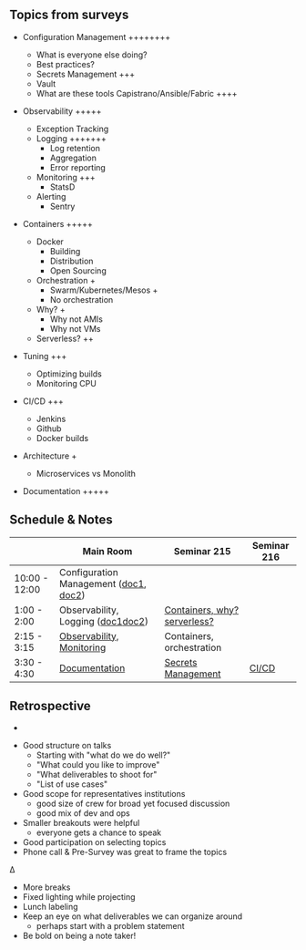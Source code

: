 Topics from surveys
---
* Configuration Management ++++++++
  * What is everyone else doing?
  * Best practices?
  * Secrets Management +++
  * Vault
  * What are these tools Capistrano/Ansible/Fabric ++++

* Observability +++++
  * Exception Tracking
  * Logging +++++++
    * Log retention
    * Aggregation
    * Error reporting
  * Monitoring +++
    * StatsD
  * Alerting
    * Sentry

* Containers +++++
  * Docker
    * Building
    * Distribution
    * Open Sourcing
  * Orchestration +
    * Swarm/Kubernetes/Mesos +
    * No orchestration
  * Why? +
    * Why not AMIs
    * Why not VMs
  * Serverless? ++

* Tuning +++
  * Optimizing builds
  * Monitoring CPU
* CI/CD +++
  * Jenkins
  * Github
  * Docker builds
* Architecture +
  * Microservices vs Monolith
* Documentation +++++

Schedule & Notes
---
|| Main Room | Seminar 215 | Seminar 216|
|---|---|---|---|
|10:00 - 12:00|Configuration Management ([doc1](https://docs.google.com/document/d/1oF8J5xeLnmzZs7CzDDD9-MrgZ3UcV996-1_vRMMCUPw/edit), [doc2](https://github.com/devops4lib/DevOpsSummit/blob/master/2017/day1-tooling/Configuration-Management.md))|||
|1:00 -  2:00|Observability, Logging ([doc1](https://docs.google.com/document/d/1z1vVDVHvd1JGpRhOI-d3CU1agiewjsOHDlLrKzfC-hA/edit)[doc2](https://github.com/devops4lib/DevOpsSummit/blob/master/2017/day1-tooling/Observability-Logging.md))|[Containers, why? serverless?](why_containers_and_serverless.md)||
|2:15 -  3:15|[Observability, Monitoring](https://github.com/devops4lib/DevOpsSummit/blob/master/2017/day1-tooling/Observability-Monitoring-Tuning.md)|Containers, orchestration||
|3:30 - 4:30|[Documentation](https://docs.google.com/document/d/1ODnEBuFHoLlbyASOROkAIOFCAX0X40RBiBJLNUfj9w0/edit)|[Secrets Management](https://github.com/devops4lib/DevOpsSummit/blob/master/2017/day1-tooling/Secrets-Management.md)|[CI/CD](ci_cd.md)|

Retrospective
---

+
* Good structure on talks
  * Starting with "what do we do well?"
  * "What could you like to improve"
  * "What deliverables to shoot for"
  * "List of use cases"
* Good scope for representatives institutions
  * good size of crew for broad yet focused discussion
  * good mix of dev and ops
* Smaller breakouts were helpful
  * everyone gets a chance to speak
* Good participation on selecting topics
* Phone call & Pre-Survey was great to frame the topics

∆
* More breaks
* Fixed lighting while projecting
* Lunch labeling
* Keep an eye on what deliverables we can organize around
  * perhaps start with a problem statement
* Be bold on being a note taker!
